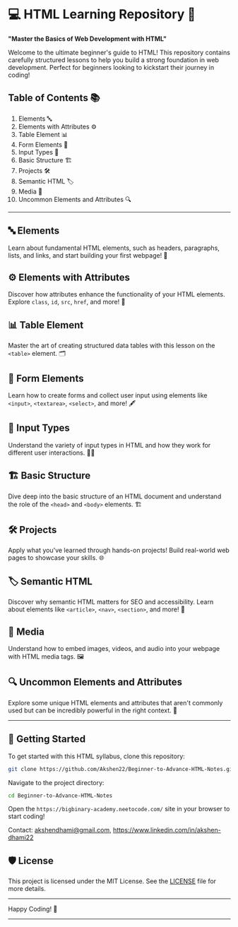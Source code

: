 # 💻 HTML Learning Repository 🚀

**"Master the Basics of Web Development with HTML"**

Welcome to the ultimate beginner's guide to HTML! This repository contains carefully structured lessons to help you build a strong foundation in web development. Perfect for beginners looking to kickstart their journey in coding!

## Table of Contents 📚

1. Elements 🔤
2. Elements with Attributes ⚙️
3. Table Element 📊
4. Form Elements 📝
5. Input Types 🔣
6. Basic Structure 🏗️
7. Projects 🛠️
8. Semantic HTML 🏷️
9. Media 🎥
10. Uncommon Elements and Attributes 🔍

---

## 🔤 Elements

Learn about fundamental HTML elements, such as headers, paragraphs, lists, and links, and start building your first webpage! 🏁

## ⚙️ Elements with Attributes

Discover how attributes enhance the functionality of your HTML elements. Explore `class`, `id`, `src`, `href`, and more! 🔧

## 📊 Table Element

Master the art of creating structured data tables with this lesson on the `<table>` element. 🗂️

## 📝 Form Elements

Learn how to create forms and collect user input using elements like `<input>`, `<textarea>`, `<select>`, and more! 🖋️

## 🔣 Input Types

Understand the variety of input types in HTML and how they work for different user interactions. 🧑‍💻

## 🏗️ Basic Structure

Dive deep into the basic structure of an HTML document and understand the role of the `<head>` and `<body>` elements. 🏗️

## 🛠️ Projects

Apply what you've learned through hands-on projects! Build real-world web pages to showcase your skills. 🌐

## 🏷️ Semantic HTML

Discover why semantic HTML matters for SEO and accessibility. Learn about elements like `<article>`, `<nav>`, `<section>`, and more! 🔖

## 🎥 Media

Understand how to embed images, videos, and audio into your webpage with HTML media tags. 🖼️

## 🔍 Uncommon Elements and Attributes

Explore some unique HTML elements and attributes that aren't commonly used but can be incredibly powerful in the right context. 🧐

---

## 🚀 Getting Started

To get started with this HTML syllabus, clone this repository:

```bash
git clone https://github.com/Akshen22/Beginner-to-Advance-HTML-Notes.git
```

Navigate to the project directory:

```bash
cd Beginner-to-Advance-HTML-Notes
```

Open the `https://bigbinary-academy.neetocode.com/` site in your browser to start coding!

Contact: akshendhami@gmail.com, https://www.linkedin.com/in/akshen-dhami22

## 🛡️ License
This project is licensed under the MIT License. See the [LICENSE](LICENSE) file for more details.

---

Happy Coding! 🎉

---
